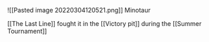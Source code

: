![[Pasted image 20220304120521.png]]
Minotaur

[[The Last Line]] fought it in the [[Victory pit]] during the [[Summer Tournament]]
